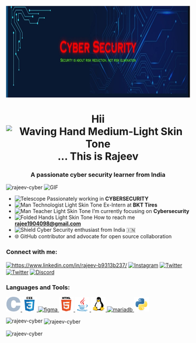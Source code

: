 <img width="1584" height="250" src="./2.jpg">
<h1 align="center">Hii <img src="https://raw.githubusercontent.com/Tarikul-Islam-Anik/Animated-Fluent-Emojis/master/Emojis/Hand%20gestures/Waving%20Hand%20Medium-Light%20Skin%20Tone.png" alt="Waving Hand Medium-Light Skin Tone" width="50" height="50" />... This is Rajeev</h1>
<h3 align="center">A passionate cyber security learner from India</h3>
<img align="right" alt="GIF" width="400" src="https://www.silextechnology.com/hubfs/Blog_Images/1_ktMRyTnut5YK_0LoEJebUA.gif#keepProtocol">


<p align="left"> <img src="https://komarev.com/ghpvc/?username=rajeev-cyber&label=Profile%20views&color=0e75b6&style=flat" alt="rajeev-cyber" /> </p>

- <img src="https://raw.githubusercontent.com/Tarikul-Islam-Anik/Animated-Fluent-Emojis/master/Emojis/Objects/Telescope.png" alt="Telescope" width="30" height="30" /> Passionately working in **CYBERSECURITY**
- <img src="https://raw.githubusercontent.com/Tarikul-Islam-Anik/Animated-Fluent-Emojis/master/Emojis/People%20with%20professions/Man%20Technologist%20Light%20Skin%20Tone.png" alt="Man Technologist Light Skin Tone" width="25" height="25" /> Ex-Intern at **BKT Tires**
- <img src="https://raw.githubusercontent.com/Tarikul-Islam-Anik/Animated-Fluent-Emojis/master/Emojis/People%20with%20professions/Man%20Teacher%20Light%20Skin%20Tone.png" alt="Man Teacher Light Skin Tone" width="25" height="25" /> I’m currently focusing on **Cybersecurity**
- <img src="https://raw.githubusercontent.com/Tarikul-Islam-Anik/Animated-Fluent-Emojis/master/Emojis/Hand%20gestures/Folded%20Hands%20Light%20Skin%20Tone.png" alt="Folded Hands Light Skin Tone" width="25" height="25" /> How to reach me **rajee1904098@gmail.com**
- <img src="https://raw.githubusercontent.com/Tarikul-Islam-Anik/Animated-Fluent-Emojis/master/Emojis/Objects/Shield.png" alt="Shield" width="25" height="25" /> Cyber Security enthusiast from India 🇮🇳
- 🌐 GitHub contributor and advocate for open source collaboration

<h3 align="left">Connect with me:</h3>
<p align="left">
<a href="https://www.linkedin.com/in/rajeev-b9313b237/" target="blank"><img align="center" src="https://raw.githubusercontent.com/rahuldkjain/github-profile-readme-generator/master/src/images/icons/Social/linked-in-alt.svg" alt="https://www.linkedin.com/in/rajeev-b9313b237/" height="30" width="40" /></a>
<a href="https://www.instagram.com/rajeev__kohli/" target="_blank"><img align="center" src="https://raw.githubusercontent.com/rahuldkjain/github-profile-readme-generator/master/src/images/icons/Social/instagram.svg" alt="Instagram" height="30" width="40" /></a>
<a href="https://www.x.com/rajeev__koli/" target="_blank"><img align="center" src="https://raw.githubusercontent.com/rahuldkjain/github-profile-readme-generator/master/src/images/icons/Social/twitter.svg" alt="Twitter" height="30" width="40" /></a>
<a href="https://www.leetcode.com/rajeev__kohli/" target="_blank"><img align="center" src="https://raw.githubusercontent.com/rahuldkjain/github-profile-readme-generator/master/src/images/icons/Social/leet-code.svg" alt="Twitter" height="30" width="40" /></a>
<a href="https://discord.com/channels/@blackwidow" target="_blank"><img align="center" src="https://github.com/rahuldkjain/github-profile-readme-generator/blob/master/src/images/Discord-Logo.png" alt="Discord" height="45" width="130" /></a>
</p>

<h3 align="left">Languages and Tools:</h3>
<p align="left"> <a href="https://www.cprogramming.com/" target="_blank" rel="noreferrer"> <img src="https://raw.githubusercontent.com/devicons/devicon/master/icons/c/c-original.svg" alt="c" width="40" height="40"/> </a> <a href="https://www.w3schools.com/css/" target="_blank" rel="noreferrer"> <img src="https://raw.githubusercontent.com/devicons/devicon/master/icons/css3/css3-original-wordmark.svg" alt="css3" width="40" height="40"/> </a> <a href="https://www.figma.com/" target="_blank" rel="noreferrer"> <img src="https://www.vectorlogo.zone/logos/figma/figma-icon.svg" alt="figma" width="40" height="40"/> </a> <a href="https://www.w3.org/html/" target="_blank" rel="noreferrer"> <img src="https://raw.githubusercontent.com/devicons/devicon/master/icons/html5/html5-original-wordmark.svg" alt="html5" width="40" height="40"/> </a> <a href="https://www.java.com" target="_blank" rel="noreferrer"> <img src="https://raw.githubusercontent.com/devicons/devicon/master/icons/java/java-original.svg" alt="java" width="40" height="40"/> </a> <a href="https://www.linux.org/" target="_blank" rel="noreferrer"> <img src="https://raw.githubusercontent.com/devicons/devicon/master/icons/linux/linux-original.svg" alt="linux" width="40" height="40"/> </a> <a href="https://mariadb.org/" target="_blank" rel="noreferrer"> <img src="https://www.vectorlogo.zone/logos/mariadb/mariadb-icon.svg" alt="mariadb" width="40" height="40"/> </a> <a href="https://www.python.org" target="_blank" rel="noreferrer"> <img src="https://raw.githubusercontent.com/devicons/devicon/master/icons/python/python-original.svg" alt="python" width="40" height="40"/> </a> </p>

<p><img align="left" src="https://github-readme-stats.vercel.app/api/top-langs?username=rajeev-cyber&show_icons=true&locale=en&layout=compact" alt="rajeev-cyber" /></p>

<p>&nbsp;<img align="center" src="https://github-readme-stats.vercel.app/api?username=rajeev-cyber&show_icons=true&locale=en" alt="rajeev-cyber" /></p>

<p><img align="center" src="https://github-readme-streak-stats.herokuapp.com/?user=rajeev-cyber&" alt="rajeev-cyber" /></p>

